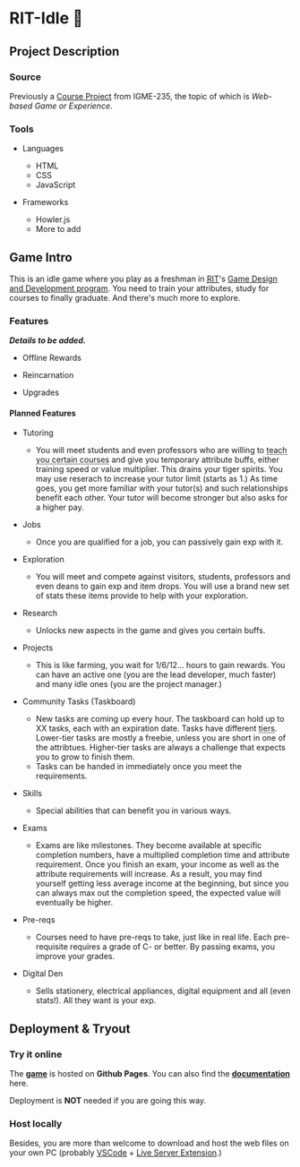 # RIT-Idle :tiger:

## Project Description

### Source

Previously a [Course Project](https://github.com/dccircuit/IGME-235-Fall-2022/blob/main/projects/project-3.md) from IGME-235, the topic of which is _Web-based Game or Experience_.

### Tools

- Languages

  - HTML
  - CSS
  - JavaScript

- Frameworks
  - Howler.js
  - More to add

## Game Intro

This is an idle game where you play as a freshman in <abbr title="Rochester Institute of Technology">[RIT](https://www.rit.edu/)</abbr>'s [Game Design and Development program](https://www.rit.edu/study/game-design-and-development-bs). You need to train your attributes, study for courses to finally graduate. And there's much more to explore.

### Features

**_Details to be added._**

- Offline Rewards

- Reincarnation

- Upgrades

#### Planned Features

- Tutoring

  - You will meet students and even professors who are willing to <abbr title="boosts your completion speed">teach you certain courses</abbr> and give you temporary attribute buffs, either training speed or value multiplier. This drains your tiger spirits. You may use reserach to increase your tutor limit (starts as 1.) As time goes, you get more familiar with your tutor(s) and such relationships benefit each other. Your tutor will become stronger but also asks for a higher pay.

- Jobs

  - Once you are qualified for a job, you can passively gain exp with it.

- Exploration

  - You will meet and compete against visitors, students, professors and even deans to gain exp and item drops. You will use a brand new set of stats these items provide to help with your exploration.

- Research

  - Unlocks new aspects in the game and gives you certain buffs.

- Projects

  - This is like farming, you wait for 1/6/12... hours to gain rewards. You can have an active one (you are the lead developer, much faster) and many idle ones (you are the project manager.)

- Community Tasks (Taskboard)

  - New tasks are coming up every hour. The taskboard can hold up to XX tasks, each with an expiration date. Tasks have different <abbr title="evaluated based on attribtues' average">tiers</abbr>. Lower-tier tasks are mostly a freebie, unless you are short in one of the attribtues. Higher-tier tasks are always a challenge that expects you to grow to finish them.
  - Tasks can be handed in immediately once you meet the requirements.

- Skills

  - Special abilities that can benefit you in various ways.

- Exams

  - Exams are like milestones. They become available at specific completion numbers, have a multiplied completion time and attribute requirement. Once you finish an exam, your income as well as the attribute requirements will increase. As a result, you may find yourself getting less average income at the beginning, but since you can always max out the completion speed, the expected value will eventually be higher.

- Pre-reqs

  - Courses need to have pre-reqs to take, just like in real life. Each pre-requisite requires a grade of C- or better. By passing exams, you improve your grades.

- Digital Den

  - Sells stationery, electrical appliances, digital equipment and all (even stats!). All they want is your exp.

## Deployment & Tryout

### Try it online

The [**game**](https://shadowck.github.io/RIT-Idle/) is hosted on **Github Pages**. You can also find the [**documentation**](https://shadowck.github.io/RIT-Idle/documentation) here.

Deployment is **NOT** needed if you are going this way.

### Host locally

Besides, you are more than welcome to download and host the web files on your own PC (probably [VSCode](https://code.visualstudio.com/download) + [Live Server Extension](https://marketplace.visualstudio.com/items?itemName=ritwickdey.LiveServer).)
